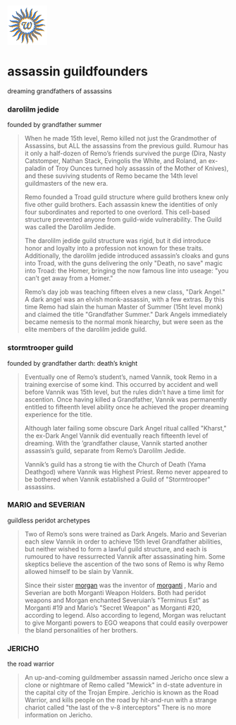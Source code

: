 ![wsun](assets/wsun.gif)

# assassin guildfounders

dreaming grandfathers of assassins

### darolilm jedide

founded by grandfather summer
>
>  When he made 15th level, Remo killed not just the Grandmother of Assassins, but ALL the assassins from the previous guild. Rumour has it only a half-dozen of Remo’s friends survived the purge (Dira, Nasty Catstomper, Nathan Stack, Evingolis the White, and Roland, an ex-paladin of Troy Ounces turned holy assassin of the Mother of Knives), and these suviving students of Remo became the 14th level guildmasters of the new era.
>
>  Remo founded a Troad guild structure where guild brothers knew only five other guild brothers. Each assassin knew the identities of only four subordinates and reported to one overlord. This cell-based structure prevented anyone from guild-wide vulnerability. The Guild was called the Darolilm Jedide.
>
>  The darolilm jedide guild structure was rigid, but it did introduce honor and loyalty into a profession not known for these traits. Additionally, the darolilm jedide introduced assassin’s cloaks and guns into Troad, with the guns delivering the only "Death, no save" magic into Troad: the Homer, bringing the now famous line into useage: "you can’t get away from a Homer."
>
>  Remo’s day job was teaching fifteen elves a new class, "Dark Angel." A dark angel was an elvish monk-assassin, with a few extras. By this time Remo had slain the human Master of Summer (15ht level monk) and claimed the title "Grandfather Summer." Dark Angels immediately became nemesis to the normal monk hiearchy, but were seen as the elite members of the darolilm jedide guild.

### stormtrooper guild

founded by grandfather darth: death’s knight
>
>  Eventually one of Remo’s student’s, named Vannik, took Remo in a training exercise of some kind. This occurred by accident and well before Vannik was 15th level, but the rules didn’t have a time limit for ascention. Once having killed a Grandfather, Vannik was permanently entitled to fifteenth level ability once he achieved the proper dreaming experience for the title.
>
>  Although later failing some obscure Dark Angel ritual callled "Kharst," the ex-Dark Angel Vannik did eventually reach fifteenth level of dreaming. With the ’grandfather clause, Vannik started another assassin’s guild, separate from Remo’s Darolilm Jedide.
>
>  Vannik’s guild has a strong tie with the Church of Death (Yama Deathgod) where Vannik was Highest Priest. Remo never appeared to be bothered when Vannik established a Guild of "Stormtrooper" assassins.

### MARIO and SEVERIAN

guildless peridot archetypes
>
>  Two of Remo’s sons were trained as Dark Angels. Mario and Severian each slew Vannik in order to achieve 15th level Grandfather abilities, but neither wished to form a lawful guild structure, and each is rumoured to have ressurrected Vannik after assassinating him. Some skeptics believe the ascention of the two sons of Remo is why Remo allowed himself to be slain by Vannik.
>
>  Since their sister  [morgan](morgan.md)  was the inventor of  [morganti](morganti.md) , Mario and Severian are both Morganti Weapon Holders. Both had peridot weapons and Morgan enchanted Severuian’s "Terminus Est" as Morganti #19 and Mario’s "Secret Weapon" as Morganti #20, according to legend. Also according to legend, Morgan was reluctant to give Morganti powers to EGO weapons that could easily overpower the bland personalities of her brothers. 

### JERICHO

the road warrior
>
>  An up-and-coming guildmember assassin named Jericho once slew a clone or nightmare of Remo called "Mewick" in d-state adventure in the capital city of the Trojan Empire. Jerichio is known as the Road Warrior, and kills people on the road by hit-and-run with a strange chariot called "the last of the v-8 interceptors" There is no more information on Jericho.

 